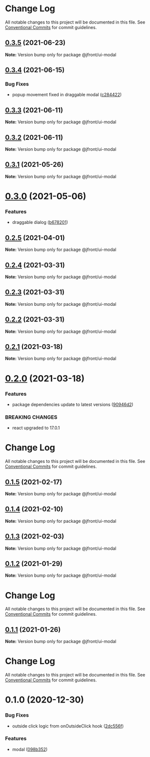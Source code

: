 # Change Log

All notable changes to this project will be documented in this file.
See [Conventional Commits](https://conventionalcommits.org) for commit guidelines.

## [0.3.5](https://github.com/Jepria/jfront-ui/compare/@jfront/ui-modal@0.3.4...@jfront/ui-modal@0.3.5) (2021-06-23)

**Note:** Version bump only for package @jfront/ui-modal





## [0.3.4](https://github.com/Jepria/jfront-ui/compare/@jfront/ui-modal@0.3.3...@jfront/ui-modal@0.3.4) (2021-06-15)


### Bug Fixes

* popup movement fixed in draggable modal ([c284422](https://github.com/Jepria/jfront-ui/commit/c284422d517c3cff667008626b3dbf688baac2bd))





## [0.3.3](https://github.com/Jepria/jfront-ui/compare/@jfront/ui-modal@0.3.2...@jfront/ui-modal@0.3.3) (2021-06-11)

**Note:** Version bump only for package @jfront/ui-modal





## [0.3.2](https://github.com/Jepria/jfront-ui/compare/@jfront/ui-modal@0.3.1...@jfront/ui-modal@0.3.2) (2021-06-11)

**Note:** Version bump only for package @jfront/ui-modal





## [0.3.1](https://github.com/Jepria/jfront-ui/compare/@jfront/ui-modal@0.3.0...@jfront/ui-modal@0.3.1) (2021-05-26)

**Note:** Version bump only for package @jfront/ui-modal





# [0.3.0](https://github.com/Jepria/jfront-ui/compare/@jfront/ui-modal@0.2.5...@jfront/ui-modal@0.3.0) (2021-05-06)


### Features

* draggable dialog ([b678201](https://github.com/Jepria/jfront-ui/commit/b6782014a1a266c268e4b2a11752d39f50980b0c))





## [0.2.5](https://github.com/Jepria/jfront-ui/compare/@jfront/ui-modal@0.2.4...@jfront/ui-modal@0.2.5) (2021-04-01)

**Note:** Version bump only for package @jfront/ui-modal





## [0.2.4](https://github.com/Jepria/jfront-ui/compare/@jfront/ui-modal@0.2.3...@jfront/ui-modal@0.2.4) (2021-03-31)

**Note:** Version bump only for package @jfront/ui-modal





## [0.2.3](https://github.com/Jepria/jfront-ui/compare/@jfront/ui-modal@0.2.2...@jfront/ui-modal@0.2.3) (2021-03-31)

**Note:** Version bump only for package @jfront/ui-modal





## [0.2.2](https://github.com/Jepria/jfront-ui/compare/@jfront/ui-modal@0.2.1...@jfront/ui-modal@0.2.2) (2021-03-31)

**Note:** Version bump only for package @jfront/ui-modal





## [0.2.1](https://github.com/Jepria/jfront-ui/compare/@jfront/ui-modal@0.2.0...@jfront/ui-modal@0.2.1) (2021-03-18)

**Note:** Version bump only for package @jfront/ui-modal





# [0.2.0](https://github.com/Jepria/jfront-ui/compare/@jfront/ui-modal@0.1.5...@jfront/ui-modal@0.2.0) (2021-03-18)


### Features

* package dependencies update to latest versions ([90946d2](https://github.com/Jepria/jfront-ui/commit/90946d25fcb08fc77e4b143567963682f8ff3d2b))


### BREAKING CHANGES

* react upgraded to 17.0.1





# Change Log

All notable changes to this project will be documented in this file. See
[Conventional Commits](https://conventionalcommits.org) for commit guidelines.

## [0.1.5](https://github.com/Jepria/jfront-ui/compare/@jfront/ui-modal@0.1.4...@jfront/ui-modal@0.1.5) (2021-02-17)

**Note:** Version bump only for package @jfront/ui-modal

## [0.1.4](https://github.com/Jepria/jfront-ui/compare/@jfront/ui-modal@0.1.3...@jfront/ui-modal@0.1.4) (2021-02-10)

**Note:** Version bump only for package @jfront/ui-modal

## [0.1.3](https://github.com/Jepria/jfront-ui/compare/@jfront/ui-modal@0.1.2...@jfront/ui-modal@0.1.3) (2021-02-03)

**Note:** Version bump only for package @jfront/ui-modal

## [0.1.2](https://github.com/Jepria/jfront-ui/compare/@jfront/ui-modal@0.1.1...@jfront/ui-modal@0.1.2) (2021-01-29)

**Note:** Version bump only for package @jfront/ui-modal

# Change Log

All notable changes to this project will be documented in this file. See
[Conventional Commits](https://conventionalcommits.org) for commit guidelines.

## [0.1.1](https://github.com/Jepria/jfront-ui/compare/@jfront/ui-modal@0.1.0...@jfront/ui-modal@0.1.1) (2021-01-26)

**Note:** Version bump only for package @jfront/ui-modal

# Change Log

All notable changes to this project will be documented in this file. See
[Conventional Commits](https://conventionalcommits.org) for commit guidelines.

# 0.1.0 (2020-12-30)

### Bug Fixes

- outside click logic from onOutsideClick hook
  ([2dc556f](https://github.com/Jepria/jfront-ui/commit/2dc556f5ef3ef5f8d582e9c9a864016d0b593e57))

### Features

- modal
  ([098b352](https://github.com/Jepria/jfront-ui/commit/098b352d6056fde09e11082cf7008157f76e2d07))
